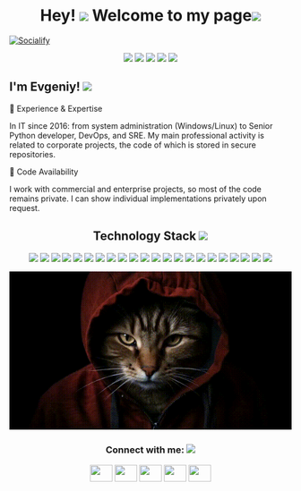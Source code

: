 
<h1 align="center">Hey! <img src="https://media.tenor.com/C84C_fqg7Y0AAAAj/pedro-dancing-racoon.gif" width="50"/> Welcome to my page<img src="https://emojis.slackmojis.com/emojis/images/1531849430/4246/blob-sunglasses.gif?1531849430" width="50"/></h1>

<!-- SOCIALIFY_START -->
[![Socialify](https://socialify.git.ci/MamonovEvgeniy/MamonovEvgeniy/image?description=1&font=Rokkitt&pattern=Brick%20Wall&theme=Dark&custom_description=%F0%9F%92%BE%20Old-school%20coder%20%282016-02-24%29%0A3522%20days%20of%20commits%2C%20coffee%20%26%20magic%20%E2%98%95%F0%9F%92%BB%0A%2B11%20karma%20%28helping%20external%20projects%29)](https://github.com/MamonovEvgeniy/MamonovEvgeniy)
<!-- SOCIALIFY_END -->

<!-- SHIELDS_START -->
<p align="center">
  <img src="https://visitor-badge.laobi.icu/badge?page_id=MamonovEvgeniy"/> 
  <img src="https://badges.pufler.dev/years/MamonovEvgeniy"/>
  <img src="https://badges.pufler.dev/commits/weekly/MamonovEvgeniy" />
  <img src="https://badges.pufler.dev/commits/monthly/MamonovEvgeniy" />
  <img src="https://badges.pufler.dev/commits/yearly/MamonovEvgeniy" />
 </p>
<!-- SHIELDS_END -->

<h2> I'm Evgeniy! <img src="https://media.giphy.com/media/mGcNjsfWAjY5AEZNw6/giphy.gif" width="50"></h2>
<p>🔹 Experience & Expertise</p>
<p>In IT since 2016: from system administration (Windows/Linux) to Senior Python developer, DevOps, and SRE.
My main professional activity is related to corporate projects, the code of which is stored in secure repositories.</p>
<p>🔹 Code Availability</p>
<p>I work with commercial and enterprise projects, so most of the code remains private.
I can show individual implementations privately upon request.</p>

<!-- STACK_START -->
 <h2 align="center">Technology Stack <img src="https://github.com/ritik307/ritik307/blob/main/images/laptop.gif" width="50"></h2>
<p align="center">
 <img src="https://img.shields.io/badge/-Python-1CAC78?style=flat-square&logo=python"/>
 <img src="https://img.shields.io/badge/-Java-FFD700?style=flat-square&logo=java"/>
 <img src="https://img.shields.io/static/v1?label=&message=Go&color=00ADD8&logo=Go&logoColor=FFFFFF"/>
 <img src="https://img.shields.io/badge/C-blue?style=flat-square&logo=c&logoColor=white"/>
 <img src="https://img.shields.io/badge/-C++-blue?style=flat-square&logo=cplusplus"/>
 <img src="https://img.shields.io/static/v1?label=&message=Shell&color=4EAA25&logo=GNU%20Bash&logoColor=FFFFFF"/>
 <img src="https://img.shields.io/badge/-HTML5-E34F26?style=flat-square&logo=html5&logoColor=white"/>
 <img src="https://img.shields.io/badge/-CSS3-1572B6?style=flat-square&logo=css3"/>
 <img src="https://img.shields.io/badge/-Bootstrap-563D7C?style=flat-square&logo=bootstrap"/>
 <img src="https://img.shields.io/badge/-JavaScript-black?style=flat-square&logo=javascript"/>
 <img src="https://img.shields.io/badge/-Docker-gray?style=flat-square&logo=docker"/>
 <img src="https://img.shields.io/badge/-Apache-gray?style=flat-square&logo=apache"/>
 <img src="https://img.shields.io/badge/-Nginx-gray?style=flat-square&logo=nginx"/>
 <img src="https://img.shields.io/badge/-PostgreSQL-FAE7B5?style=flat-square&logo=postgresql"/>
 <img src="https://img.shields.io/badge/-MySQL-FAE7B5?style=flat-square&logo=mysql"/>
 <img src="https://img.shields.io/badge/-MariaDB-FAE7B5?style=flat-square&logo=mariadb&logoColor=black"/>
 <img src="https://img.shields.io/badge/-MongoDB-FAE7B5?style=flat-square&logo=mongodb"/>
 <img src="https://img.shields.io/badge/-RabbitMQ-FAE7B5?style=flat-square&logo=rabbitmq"/>
 <img src="https://img.shields.io/badge/-Radis-FAE7B5?style=flat-square&logo=redis"/>
 <img src="https://img.shields.io/badge/-Git-black?style=flat-square&logo=git"/>
 <img src="https://img.shields.io/badge/-GitHub-black?style=flat-square&logo=github"/>
 <img src="https://img.shields.io/badge/-Bitbucket-black?style=flat-square&logo=bitbucket"/>
</p>
<!-- SHIELDS_END -->

<!-- MEDIA_START -->
<div align="center">
  <img src="https://raw.githubusercontent.com/MamonovEvgeniy/media-assets/main/video/intro.gif" width="1200">
</div>
<!-- MEDIA_END -->

<!-- Contact_START -->
<h3 align="center">Connect with me: <img src="https://media0.giphy.com/media/jqNPzdTTxQfOgOqpO4/source.gif" width="50"></h3>
<p align="center">
<a href="https://t.me/Travoltik" target="blank"><img align="center" src="https://cdn.jsdelivr.net/npm/simple-icons@3.0.1/icons/telegram.svg" alt="" height="30" width="40" /></a>
<a href="https://discordapp.com/users/542012348354002955/" target="blank"><img align="center" src="https://cdn.jsdelivr.net/npm/simple-icons@3.0.1/icons/discord.svg" alt="" height="30" width="40" /></a>
<a href="https://www.linkedin.com/in/evgenii-mamonov-62a412308/" target="blank"><img align="center" src="https://cdn.jsdelivr.net/npm/simple-icons@3.0.1/icons/linkedin.svg" alt="" height="30" width="40" /></a>
<a href="https://www.instagram.com/1neuronchik/" target="blank"><img align="center" src="https://cdn.jsdelivr.net/npm/simple-icons@3.0.1/icons/instagram.svg" alt="" height="30" width="40" /></a>
<a href="mailto:spitefuldragonsg@gmail.com" target="blank"><img align="center" src="https://cdn.jsdelivr.net/npm/simple-icons@3.0.1/icons/gmail.svg" alt="" height="30" width="40" /></a>
</p>
<!-- Contact_END -->
